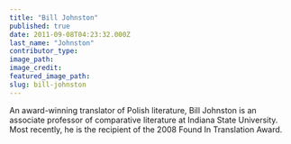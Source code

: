 ```yaml
---
title: "Bill Johnston"
published: true
date: 2011-09-08T04:23:32.000Z
last_name: "Johnston"
contributor_type:
image_path:
image_credit:
featured_image_path:
slug: bill-johnston
---
```


An award-winning translator of Polish literature, Bill Johnston is an associate professor of comparative literature at Indiana State University. Most recently, he is the recipient of the 2008 Found In Translation Award.

